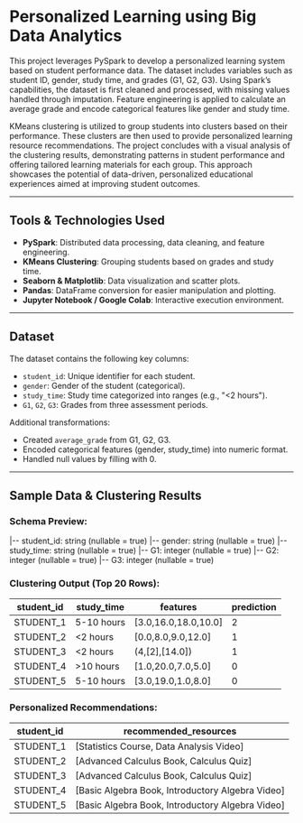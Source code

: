 # Personalized Learning using Big Data Analytics

This project leverages PySpark to develop a personalized learning system based on student performance data. The dataset includes variables such as student ID, gender, study time, and grades (G1, G2, G3). Using Spark’s capabilities, the dataset is first cleaned and processed, with missing values handled through imputation. Feature engineering is applied to calculate an average grade and encode categorical features like gender and study time.

KMeans clustering is utilized to group students into clusters based on their performance. These clusters are then used to provide personalized learning resource recommendations. The project concludes with a visual analysis of the clustering results, demonstrating patterns in student performance and offering tailored learning materials for each group. This approach showcases the potential of data-driven, personalized educational experiences aimed at improving student outcomes.

---

## Tools & Technologies Used

- **PySpark**: Distributed data processing, data cleaning, and feature engineering.
- **KMeans Clustering**: Grouping students based on grades and study time.
- **Seaborn & Matplotlib**: Data visualization and scatter plots.
- **Pandas**: DataFrame conversion for easier manipulation and plotting.
- **Jupyter Notebook / Google Colab**: Interactive execution environment.

---

## Dataset

The dataset contains the following key columns:

- `student_id`: Unique identifier for each student.
- `gender`: Gender of the student (categorical).
- `study_time`: Study time categorized into ranges (e.g., "<2 hours").
- `G1`, `G2`, `G3`: Grades from three assessment periods.

Additional transformations:
- Created `average_grade` from G1, G2, G3.
- Encoded categorical features (gender, study_time) into numeric format.
- Handled null values by filling with 0.

---

## Sample Data & Clustering Results

### Schema Preview:
|-- student_id: string (nullable = true)
|-- gender: string (nullable = true)
|-- study_time: string (nullable = true)
|-- G1: integer (nullable = true)
|-- G2: integer (nullable = true)
|-- G3: integer (nullable = true)


### Clustering Output (Top 20 Rows):

| student_id | study_time    | features           | prediction |
|------------|---------------|--------------------|------------|
| STUDENT_1  | 5-10 hours    | [3.0,16.0,18.0,10.0] | 2          |
| STUDENT_2  | <2 hours      | [0.0,8.0,9.0,12.0]   | 1          |
| STUDENT_3  | <2 hours      | (4,[2],[14.0])       | 1          |
| STUDENT_4  | >10 hours     | [1.0,20.0,7.0,5.0]   | 0          |
| STUDENT_5  | 5-10 hours    | [3.0,19.0,1.0,8.0]   | 0          |

### Personalized Recommendations:

| student_id | recommended_resources                          |
|------------|-----------------------------------------------|
| STUDENT_1  | [Statistics Course, Data Analysis Video]      |
| STUDENT_2  | [Advanced Calculus Book, Calculus Quiz]       |
| STUDENT_3  | [Advanced Calculus Book, Calculus Quiz]       |
| STUDENT_4  | [Basic Algebra Book, Introductory Algebra Video] |
| STUDENT_5  | [Basic Algebra Book, Introductory Algebra Video] |

